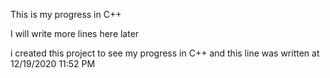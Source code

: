 This is my progress in C++

I will write more lines here later

i created this project to see my progress in C++ 
and this line was written at 12/19/2020 11:52 PM
